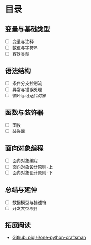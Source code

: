 # 目录

## 变量与基础类型
- [ ] 变量与注释
- [ ] 数值与字符串
- [ ] 容器类型

## 语法结构
- [ ] 条件分支控制流
- [ ] 异常与错误处理
- [ ] 循环与可迭代对象
  
## 函数与装饰器
- [ ] 函数
- [ ] 装饰器

## 面向对象编程
- [ ] 面向对象编程
- [ ] 面向对象设计原则-上
- [ ] 面向对象设计原则-下

## 总结与延伸
- [ ] 数据模型与描述符
- [ ] 开发大型项目
## 拓展阅读

- [Github: piglei/one-python-craftsman](https://github.com/piglei/one-python-craftsman)